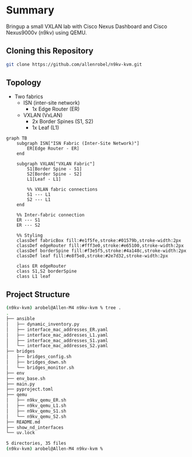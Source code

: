# Summary

Bringup a small VXLAN lab with Cisco Nexus Dashboard and Cisco Nexus9000v (n9kv) using QEMU.

## Cloning this Repository

```bash
git clone https://github.com/allenrobel/n9kv-kvm.git
```

## Topology

- Two fabrics
  - ISN (inter-site network)
    - 1x Edge Router (ER)
  - VXLAN (VxLAN)
    - 2x Border Spines (S1, S2)
    - 1x Leaf (L1)

```mermaid
graph TB
    subgraph ISN["ISN Fabric (Inter-Site Network)"]
        ER[Edge Router - ER]
    end
    
    subgraph VXLAN["VXLAN Fabric"]
        S1[Border Spine - S1]
        S2[Border Spine - S2]
        L1[Leaf - L1]
        
        %% VXLAN fabric connections
        S1 --- L1
        S2 --- L1
    end
    
    %% Inter-fabric connection
    ER --- S1
    ER --- S2
    
    %% Styling
    classDef fabricBox fill:#e1f5fe,stroke:#01579b,stroke-width:2px
    classDef edgeRouter fill:#fff3e0,stroke:#e65100,stroke-width:2px
    classDef borderSpine fill:#f3e5f5,stroke:#4a148c,stroke-width:2px
    classDef leaf fill:#e8f5e8,stroke:#2e7d32,stroke-width:2px
    
    class ER edgeRouter
    class S1,S2 borderSpine
    class L1 leaf
```

## Project Structure

```bash
(n9kv-kvm) arobel@Allen-M4 n9kv-kvm % tree .
.
├── ansible
│   ├── dynamic_inventory.py
│   ├── interface_mac_addresses_ER.yaml
│   ├── interface_mac_addresses_L1.yaml
│   ├── interface_mac_addresses_S1.yaml
│   └── interface_mac_addresses_S2.yaml
├── bridges
│   ├── bridges_config.sh
│   ├── bridges_down.sh
│   └── bridges_monitor.sh
├── env
├── env_base.sh
├── main.py
├── pyproject.toml
├── qemu
│   ├── n9kv_qemu_ER.sh
│   ├── n9kv_qemu_L1.sh
│   ├── n9kv_qemu_S1.sh
│   └── n9kv_qemu_S2.sh
├── README.md
├── show_nd_interfaces
└── uv.lock

5 directories, 35 files
(n9kv-kvm) arobel@Allen-M4 n9kv-kvm %
```